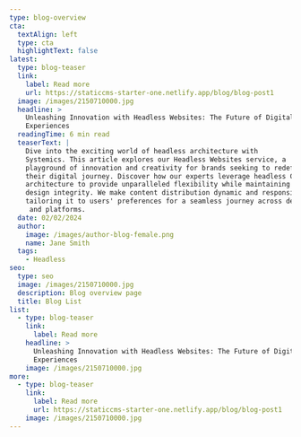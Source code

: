 ```yaml
---
type: blog-overview
cta:
  textAlign: left
  type: cta
  highlightText: false
latest:
  type: blog-teaser
  link:
    label: Read more
    url: https://staticcms-starter-one.netlify.app/blog/blog-post1
  image: /images/2150710000.jpg
  headline: >
    Unleashing Innovation with Headless Websites: The Future of Digital
    Experiences
  readingTime: 6 min read
  teaserText: |
    Dive into the exciting world of headless architecture with 
    Systemics. This article explores our Headless Websites service, a 
    playground of innovation and creativity for brands seeking to redefine 
    their digital journey. Discover how our experts leverage headless CMS 
    architecture to provide unparalleled flexibility while maintaining 
    design integrity. We make content distribution dynamic and responsive, 
    tailoring it to users' preferences for a seamless journey across devices
     and platforms.
  date: 02/02/2024
  author:
    image: /images/author-blog-female.png
    name: Jane Smith
  tags:
    - Headless
seo:
  type: seo
  image: /images/2150710000.jpg
  description: Blog overview page
  title: Blog List
list:
  - type: blog-teaser
    link:
      label: Read more
    headline: >
      Unleashing Innovation with Headless Websites: The Future of Digital
      Experiences
    image: /images/2150710000.jpg
more:
  - type: blog-teaser
    link:
      label: Read more
      url: https://staticcms-starter-one.netlify.app/blog/blog-post1
    image: /images/2150710000.jpg
---
```

